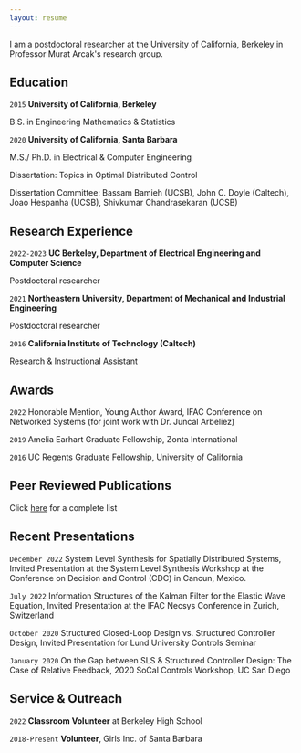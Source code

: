 ```yaml
---
layout: resume
---
```


I am a postdoctoral researcher at the University of California, Berkeley in Professor Murat Arcak's research group. 

## Education

`2015`
__University of California, Berkeley__

B.S. in Engineering Mathematics & Statistics

`2020`
__University of California, Santa Barbara__

M.S./ Ph.D. in Electrical & Computer Engineering 

Dissertation: Topics in Optimal Distributed Control

Dissertation Committee: Bassam Bamieh (UCSB), John C. Doyle (Caltech), Joao Hespanha (UCSB), Shivkumar Chandrasekaran (UCSB)

## Research Experience
`2022-2023`
__UC Berkeley, Department of Electrical Engineering and Computer Science__

Postdoctoral researcher

`2021`
__Northeastern University, Department of Mechanical and Industrial Engineering__

Postdoctoral researcher

`2016`
__California Institute of Technology (Caltech)__

Research & Instructional Assistant

## Awards
`2022`
Honorable Mention, Young Author Award, IFAC Conference on Networked Systems (for joint work with Dr. Juncal Arbeliez)

`2019`
Amelia Earhart Graduate Fellowship, Zonta International

`2016`
UC Regents Graduate Fellowship, University of California


## Peer Reviewed Publications

Click [here](https://scholar.google.com/citations?user=WzacMi8AAAAJ&hl=en&authuser=1) for a complete list




## Recent Presentations
`December 2022`
System Level Synthesis for Spatially Distributed Systems, Invited Presentation at the System Level Synthesis Workshop at the Conference on Decision and Control (CDC) in Cancun, Mexico.

`July 2022`
Information Structures of the Kalman Filter for the Elastic Wave Equation, Invited Presentation at the IFAC Necsys Conference in Zurich, Switzerland

`October 2020`
Structured Closed-Loop Design vs. Structured Controller Design, Invited Presentation for Lund University Controls Seminar

`January 2020`
On the Gap between SLS & Structured Controller Design: The Case of Relative Feedback, 2020 SoCal Controls Workshop, UC San Diego



## Service & Outreach
`2022`
__Classroom Volunteer__ at Berkeley High School 

`2018-Present`
__Volunteer__, Girls Inc. of Santa Barbara 







<!-- ### Footer

Last updated: November 2020 -->


